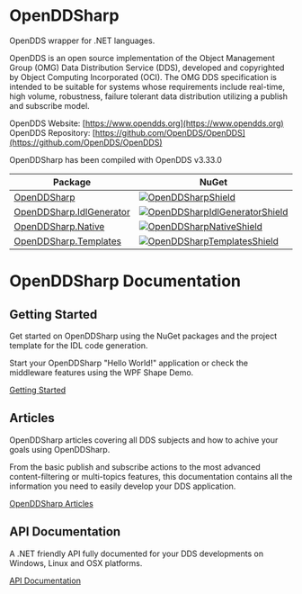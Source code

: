 # OpenDDSharp
OpenDDS wrapper for .NET languages.

OpenDDS is an open source implementation of the Object Management Group
(OMG) Data Distribution Service (DDS), developed and copyrighted by
Object Computing Incorporated (OCI). The OMG DDS specification is intended
to be suitable for systems whose requirements include real-time, high
volume, robustness, failure tolerant data distribution utilizing a
publish and subscribe model.

OpenDDS Website: [https://www.opendds.org](https://www.opendds.org)
OpenDDS Repository: [https://github.com/OpenDDS/OpenDDS](https://github.com/OpenDDS/OpenDDS)

OpenDDSharp has been compiled with OpenDDS v3.33.0

| Package | NuGet |
|---------|-------|
| [OpenDDSharp][OpenDDSharpNuget] | [![OpenDDSharpShield]][OpenDDSharpNuget] |
| [OpenDDSharp.IdlGenerator][OpenDDSharpIdlGeneratorNuget] | [![OpenDDSharpIdlGeneratorShield]][OpenDDSharpIdlGeneratorNuget] |
| [OpenDDSharp.Native][OpenDDSharpNativeNuget] | [![OpenDDSharpNativeShield]][OpenDDSharpNativeNuget] |
| [OpenDDSharp.Templates][OpenDDSharpTemplatesNuget] | [![OpenDDSharpTemplatesShield]][OpenDDSharpTemplatesNuget] |

[OpenDDSharpNuget]: https://www.nuget.org/packages/OpenDDSharp/
[OpenDDSharpShield]: https://img.shields.io/nuget/v/OpenDDSharp.svg
[OpenDDSharpIdlGeneratorNuget]: https://www.nuget.org/packages/OpenDDSharp.IdlGenerator/
[OpenDDSharpIdlGeneratorShield]: https://img.shields.io/nuget/v/OpenDDSharp.IdlGenerator.svg
[OpenDDSharpNativeNuget]: https://www.nuget.org/packages/OpenDDSharp.Native/
[OpenDDSharpNativeShield]: https://img.shields.io/nuget/v/OpenDDSharp.Native.svg
[OpenDDSharpTemplatesNuget]: https://www.nuget.org/packages/OpenDDSharp.Templates/
[OpenDDSharpTemplatesShield]: https://img.shields.io/nuget/v/OpenDDSharp.Templates.svg

# OpenDDSharp Documentation

## Getting Started

Get started on OpenDDSharp using the NuGet packages and the project template for the IDL code generation.

Start your OpenDDSharp "Hello World!" application or check the middleware features using the WPF Shape Demo.

[Getting Started](/articles/getting_started.html)

## Articles

OpenDDSharp articles covering all DDS subjects and how to achive your goals using OpenDDSharp.

From the basic publish and subscribe actions to the most advanced content-filtering or multi-topics features, this documentation contains all the information you need to easily develop your DDS application.

[OpenDDSharp Articles](/articles/getting_started.html)

## API Documentation

A .NET friendly API fully documented for your DDS developments on Windows, Linux and OSX platforms.

[API Documentation](/api/index.html)

